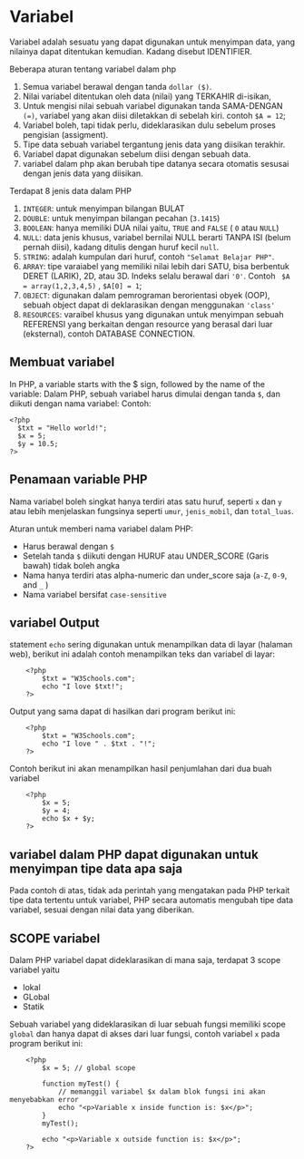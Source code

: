 # Variabel 

Variabel adalah sesuatu yang dapat digunakan untuk menyimpan data, yang nilainya dapat ditentukan kemudian.  Kadang disebut IDENTIFIER.

Beberapa aturan tentang variabel dalam php

1. Semua variabel berawal dengan tanda `dollar ($)`.
2. Nilai variabel ditentukan oleh data (nilai) yang TERKAHIR di-isikan,
3. Untuk mengisi nilai sebuah variabel digunakan tanda SAMA-DENGAN `(=)`, variabel yang akan diisi diletakkan di sebelah kiri. contoh ` $A = 12 `;
4. Variabel boleh, tapi tidak perlu, dideklarasikan dulu sebelum proses pengisian (assigment).
5. Tipe data sebuah variabel tergantung jenis data yang diisikan terakhir.
6. Variabel dapat digunakan sebelum diisi dengan sebuah data.
7. variabel dalam php akan berubah tipe datanya secara otomatis sesusai dengan jenis data yang diisikan.

Terdapat  8 jenis data dalam PHP

1. ` INTEGER `: untuk menyimpan bilangan BULAT
2. ` DOUBLE `: untuk menyimpan bilangan pecahan (` 3.1415 `) 
3. ` BOOLEAN `: hanya memiliki DUA nilai yaitu, ` TRUE ` and ` FALSE ` ( ` 0 ` atau ` NULL `)
4. ` NULL `:  data jenis khusus, variabel bernilai NULL berarti TANPA ISI (belum pernah diisi), kadang ditulis dengan huruf kecil ` null `.
5. ` STRING `: adalah kumpulan dari huruf, contoh ` "Selamat Belajar PHP" `.
6. ` ARRAY `: tipe varaiabel yang memiliki nilai lebih dari SATU, bisa berbentuk DERET (LARIK), 2D, atau 3D. Indeks selalu berawal dari ` '0' `. Contoh   ` $A = array(1,2,3,4,5)` ,  ` $A[0] = 1 `;
7. ` OBJECT `: digunakan dalam pemrograman berorientasi obyek (OOP), sebuah object dapat di deklarasikan dengan menggunakan ` 'class' `
8. ` RESOURCES `: varaibel khusus yang digunakan untuk menyimpan sebuah REFERENSI yang berkaitan dengan resource yang berasal dari luar (eksternal), contoh DATABASE CONNECTION.

## Membuat variabel

In PHP, a variable starts with the $ sign, followed by the name of the variable:
Dalam PHP, sebuah variabel harus dimulai dengan tanda ` $ `, dan diikuti dengan nama variabel:
Contoh:

    <?php
      $txt = "Hello world!";
      $x = 5;
      $y = 10.5;
    ?> 
    
## Penamaan variable PHP

Nama variabel boleh singkat hanya terdiri atas satu huruf, seperti ` x ` dan ` y ` atau lebih menjelaskan fungsinya seperti ` umur `, ` jenis_mobil `, dan ` total_luas `.

Aturan untuk memberi nama variabel dalam PHP:

  * Harus berawal dengan ` $ `
  * Setelah tanda ` $ ` diikuti dengan HURUF atau UNDER_SCORE (Garis bawah) tidak boleh angka
  * Nama hanya terdiri atas alpha-numeric dan under_score saja (` a-Z `, ` 0-9 `, and ` _ ` )
  * Nama variabel bersifat ` case-sensitive `

## variabel Output

statement ` echo ` sering digunakan untuk menampilkan data di layar (halaman web), berikut ini adalah contoh menampilkan teks dan variabel di layar:

        <?php
            $txt = "W3Schools.com";
            echo "I love $txt!";
        ?> 

Output yang sama dapat di hasilkan dari program berikut ini: 

        <?php
            $txt = "W3Schools.com";
            echo "I love " . $txt . "!";
        ?> 

Contoh berikut ini akan menampilkan hasil penjumlahan dari dua buah variabel

        <?php
            $x = 5;
            $y = 4;
            echo $x + $y;
        ?>

## variabel dalam PHP dapat digunakan untuk menyimpan tipe data apa saja

Pada contoh di atas, tidak ada perintah yang mengatakan pada PHP terkait tipe data tertentu untuk variabel, PHP secara automatis mengubah tipe data variabel, sesuai dengan nilai data yang diberikan. 

## SCOPE variabel

Dalam PHP variabel dapat dideklarasikan di mana saja, terdapat 3 scope variabel yaitu 

* lokal
* GLobal
* Statik

Sebuah variabel yang dideklarasikan di luar sebuah fungsi memiliki scope ` global ` dan hanya dapat di akses dari luar fungsi, contoh variabel ` x ` pada program berikut ini: 

        <?php
            $x = 5; // global scope
            
            function myTest() {
                // memanggil variabel $x dalam blok fungsi ini akan menyebabkan error 
                echo "<p>Variable x inside function is: $x</p>";
            }
            myTest();
            
            echo "<p>Variable x outside function is: $x</p>";
        ?> 



